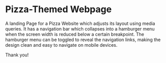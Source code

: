 # Pizza-Themed Webpage

A landing Page for a Pizza Website which adjusts its layout using media queries. It has a navigation bar which collapses into a hamburger menu when the screen width is reduced below a certain breakpoint. The hamburger menu can be toggled to reveal the navigation links, making the design clean and easy to navigate on mobile devices.

Thank you!
